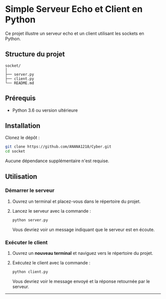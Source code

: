 # Simple Serveur Echo et Client en Python

Ce projet illustre un serveur echo et un client utilisant les sockets en Python.

## Structure du projet

```
socket/
│
├── server.py
├── client.py
└── README.md
```

## Prérequis

- Python 3.6 ou version ultérieure

## Installation

Clonez le dépôt :

```sh
git clone https://github.com/ANANA1218/Cyber.git
cd socket
```

Aucune dépendance supplémentaire n'est requise.

## Utilisation

### Démarrer le serveur
1. Ouvrez un terminal et placez-vous dans le répertoire du projet.
2. Lancez le serveur avec la commande :

   ```sh
   python server.py
   ```

   Vous devriez voir un message indiquant que le serveur est en écoute.

### Exécuter le client
1. Ouvrez un **nouveau terminal** et naviguez vers le répertoire du projet.
2. Exécutez le client avec la commande :

   ```sh
   python client.py
   ```

   Vous devriez voir le message envoyé et la réponse retournée par le serveur.

---




